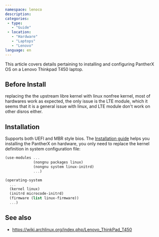 ```yaml
---
namespace: lenoco
description:
categories:
 - type:
   - "Guide"
 - location:
   - "Hardware"
   - "Laptops"
   - "Lenovo"
language: en
---
```


This article covers details pertaining to installing and configuring PantherX OS
on a Lenovo Thinkpad T450 laptop.

## Before Install

replacing the the upstream libre kernel with linux nonfree kernel, most of hardwares
work as expected, the only issue is the LTE module, which it seems that it is a general
issue with linux, and LTE module don't work on other disros either.

## Installation

Supports both UEFI and MBR style bios. The [Installation guide](/Installation-guide/)
helps you installing the PantherX on hardware, you only need to replace the kernel
definition in system configuration file:

```scheme
(use-modules ...
             (nongnu packages linux)
             (nongnu system linux-initrd)
             ...)

(operating-system
  ...
  (kernel linux)
  (initrd microcode-initrd)
  (firmware (list linux-firmware))
  ...)
```

## See also

- https://wiki.archlinux.org/index.php/Lenovo_ThinkPad_T450

